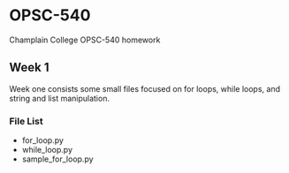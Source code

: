 # OPSC-540

Champlain College OPSC-540 homework

## Week 1

Week one consists some small files focused on for loops, while loops, and string and list manipulation.

### File List

- for_loop.py
- while_loop.py
- sample_for_loop.py
